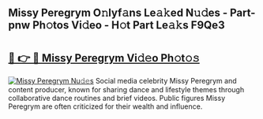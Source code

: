 ## Missy Peregrym O𝚗lyf𝚊ns Le𝚊𝚔ed N𝚞𝚍es - Part-pnw Ph𝚘tos Vi𝚍eo - H𝚘t Part Le𝚊𝚔s F9Qe3

# <h2><a href="http://hf8s58z.feru.top/?c=Missy+Peregrym">🔗 👉 🔴 Missy Peregrym Vi𝚍𝚎o Ph𝚘t𝚘𝚜</a></h2>

[![Missy Peregrym Nu𝚍𝚎s](https://i.imgur.com/0TWrTi3.gif)](http://hf8s58z.feru.top/?c=Missy+Peregrym)
Social media celebrity Missy Peregrym and content producer, known for sharing dance and lifestyle themes through collaborative dance routines and brief videos. Public figures Missy Peregrym are often criticized for their wealth and influence. 
